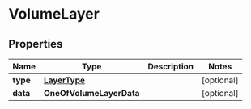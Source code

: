 # VolumeLayer

## Properties
Name | Type | Description | Notes
------------ | ------------- | ------------- | -------------
**type** | [**LayerType**](LayerType.md) |  |  [optional]
**data** | **OneOfVolumeLayerData** |  |  [optional]
